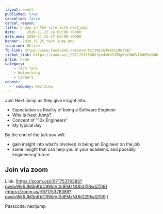 ```yaml
---
layout: event
published: true
cancelled: false
cancel_reason:
title: a day in the life with nextjump
date:     2020-11-25 16:00:00 +0000
date_end: 2020-11-25 17:00:00 +0000
banner: 2020_11_25_next_jump.png
location: Online
fb_link: https://www.facebook.com/events/1082639105506708/
ticket_link: https://zoom.us/j/97175378386?pwd=WkRJM3pKbC9WdVl0dEMzNUhGZlRwQT09
price: Free
category:
    - Tech Talk
    - Networking
    - Careers
cohost:
  -  company: NextJump
---
```

Join Next Jump as they give insight into:
- Expectation vs Reality of being a Software Engineer
- Who is Next Jump?
- Concept of "10x Engineers"
- My typical day

By the end of the talk you will:
- gain insight into what's involved in being an Engineer on the job
- some insight that can help you in your academic and possibly Engineering future

## Join via zoom
Link: [https://zoom.us/j/97175378386?pwd=WkRJM3pKbC9WdVl0dEMzNUhGZlRwQT09](https://zoom.us/j/97175378386?pwd=WkRJM3pKbC9WdVl0dEMzNUhGZlRwQT09 )

Passcode: nextjump
